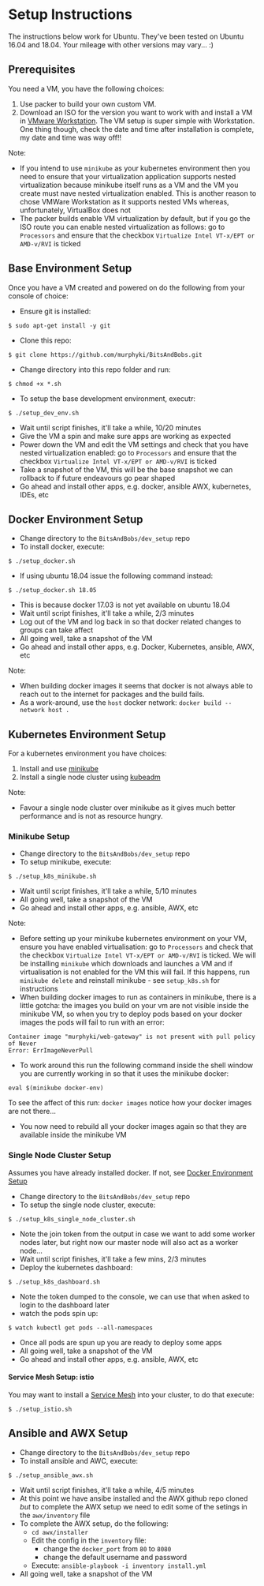 # Setup Instructions
The instructions below work for Ubuntu.
They've been tested on Ubuntu 16.04 and 18.04.
Your mileage with other versions may vary... :)

## Prerequisites
You need a VM, you have the following choices:
1. Use packer to build your own custom VM.
2. Download an ISO for the version you want to work with and install a VM in [VMware Workstation](https://www.vmware.com/products/workstation). The VM setup is super simple with Workstation. One thing though, check the date and time after installation is complete, my date and time was way off!!

Note:
- If you intend to use `minikube` as your kubernetes environment then you need to
ensure that your virtualization application supports nested virtualization because minikube itself runs as a VM and the VM you create must nave nested virtualization enabled. This is another reason to chose VMWare Workstation as it supports nested VMs whereas, unfortunately, VirtualBox does not
- The packer builds enable VM virtualization by default, but if you go the ISO route you can enable nested virtualization as follows: go to `Processors` and ensure that the checkbox `Virtualize Intel VT-x/EPT or AMD-v/RVI` is ticked

## Base Environment Setup
Once you have a VM created and powered on do the following from your console of choice:
- Ensure git is installed:
```
$ sudo apt-get install -y git
```
- Clone this repo:
```
$ git clone https://github.com/murphyki/BitsAndBobs.git
```
- Change directory into this repo folder and run:
```
$ chmod +x *.sh
```
- To setup the base development environment, executr:
```
$ ./setup_dev_env.sh
```
- Wait until script finishes, it'll take a while, 10/20 minutes
- Give the VM a spin and make sure apps are working as expected
- Power down the VM and edit the VM settings and check that you have nested virtualization enabled:  go to `Processors` and ensure that the checkbox `Virtualize Intel VT-x/EPT or AMD-v/RVI` is ticked
- Take a snapshot of the VM, this will be the base snapshot we can rollback to if future endeavours go pear shaped
- Go ahead and install other apps, e.g. docker, ansible AWX, kubernetes, IDEs, etc

## Docker Environment Setup
- Change directory to the `BitsAndBobs/dev_setup` repo
- To install docker, execute:
```
$ ./setup_docker.sh
```
  - If using ubuntu 18.04 issue the following command instead: 
```
$ ./setup_docker.sh 18.05
```
  - This is because docker 17.03 is not yet available on ubuntu 18.04
- Wait until script finishes, it'll take a while, 2/3 minutes
- Log out of the VM and log back in so that docker related changes to groups can take affect
- All going well, take a snapshot of the VM
- Go ahead and install other apps, e.g. Docker, Kubernetes, ansible, AWX, etc

Note:
- When building docker images it seems that docker is not always able to reach out to the internet for packages and the build fails.
- As a work-around, use the `host` docker network: `docker build --network host .`

## Kubernetes Environment Setup
For a kubernetes environment you have choices:
1. Install and use [minikube](https://github.com/kubernetes/minikube)  
2. Install a single node cluster using [kubeadm](https://kubernetes.io/docs/tasks/tools/install-kubeadm/)

Note: 
- Favour a single node cluster over minikube as it gives much better performance and is not as resource hungry.

### Minikube Setup
- Change directory to the `BitsAndBobs/dev_setup` repo
- To setup minikube, execute: 
```
$ ./setup_k8s_minikube.sh
```
- Wait until script finishes, it'll take a while, 5/10 minutes
- All going well, take a snapshot of the VM
- Go ahead and install other apps, e.g. ansible, AWX, etc

Note:
- Before setting up your minikube kubernetes environment on your VM, ensure you have enabled virtualisation: go to `Processors` and check that the checkbox `Virtualize Intel VT-x/EPT or AMD-v/RVI` is ticked. We will be installing `minikube` which downloads and launches a VM and if virtualisation is not enabled for the VM this will fail. If this happens, run `minikube delete` and reinstall minikube - see `setup_k8s.sh` for instructions
- When building docker images to run as containers in minikube, there is a little gotcha: the images you build on your vm are not visible inside the minikube VM, so when you try to deploy pods based on your docker images the pods will fail to run with an error:
```
Container image "murphyki/web-gateway" is not present with pull policy of Never
Error: ErrImageNeverPull
```
- To work around this run the following command inside the shell window you are currently working in so that it uses the minikube docker:
```
eval $(minikube docker-env)
```
To see the affect of this run: `docker images` notice how your docker images are not there...
- You now need to rebuild all your docker images again so that they are available inside the minikube VM

### Single Node Cluster Setup
Assumes you have already installed docker. If not, see [Docker Environment Setup](#docker-environment-setup)
- Change directory to the `BitsAndBobs/dev_setup` repo
- To setup the single node cluster, execute: 
```
$ ./setup_k8s_single_node_cluster.sh
```
  - Note the join token from the output in case we want to add some worker nodes later, but right now our master node will also act as a worker node...
- Wait until script finishes, it'll take a few mins, 2/3 minutes
- Deploy the kubernetes dashboard: 
```
$ ./setup_k8s_dashboard.sh
```
  - Note the token dumped to the console, we can use that when asked to login to the dashboard later
- watch the pods spin up:
```
$ watch kubectl get pods --all-namespaces
```
- Once all pods are spun up you are ready to deploy some apps
- All going well, take a snapshot of the VM
- Go ahead and install other apps, e.g. ansible, AWX, etc

#### Service Mesh Setup: istio
You may want to install a [Service Mesh](https://istio.io/docs/concepts/what-is-istio/overview/) into your cluster, to do that execute:
```
$ ./setup_istio.sh
```


## Ansible and AWX Setup
- Change directory to the `BitsAndBobs/dev_setup` repo
- To install ansible and AWC, execute: 
```
$ ./setup_ansible_awx.sh
```
- Wait until script finishes, it'll take a while, 4/5 minutes
- At this point we have ansibe installed and the AWX github repo cloned _but_ to complete the AWX setup we need to edit some of the setings in the `awx/inventory` file
- To complete the AWX setup, do the following:
  - `cd awx/installer`
  - Edit the config in the `inventory` file:
    - change the `docker_port` from `80` to `8080`
    - change the default username and password
  - Execute: `ansible-playbook -i inventory install.yml`
- All going well, take a snapshot of the VM
